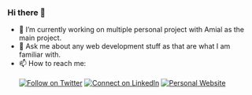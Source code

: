 ### Hi there 👋

- 🔭 I’m currently working on multiple personal project with Amial as the main project.
- 💬 Ask me about any web development stuff as that are what I am familiar with.
- 📫 How to reach me: <br> <br>
[![Follow on Twitter](https://img.shields.io/badge/--twitter?label=Twitter&logo=Twitter&style=social)](https://twitter.com/ichiroadris) [![Connect on LinkedIn](https://img.shields.io/badge/--linkedin?label=LinkedIn&logo=LinkedIn&style=social)](https://www.linkedin.com/in/ichiroadris) [![Personal Website](https://img.shields.io/badge/my-website-blue)](https://ichiroadris.com)

<!--
**ichiroadris/ichiroadris** is a ✨ _special_ ✨ repository because its `README.md` (this file) appears on your GitHub profile.

Here are some ideas to get you started:

- 🔭 I’m currently working on multiple personal project 
- 🌱 I’m currently learning ...
- 👯 I’m looking to collaborate on ...
- 🤔 I’m looking for help with ...
- 💬 Ask me about ...
- 📫 How to reach me: ...
- 😄 Pronouns: ...
- ⚡ Fun fact: ...
-->
